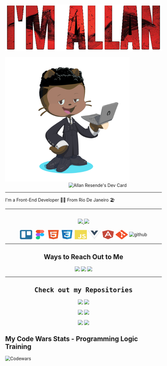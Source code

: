 # <img align="center" src="./I'M ALLAN.png"/>

<div>
  <img src="./allrezende.png" width="400" alt="Allan Resende Avatar"/> 
  <a href="https://app.daily.dev/theVengeance_22"> <img src="https://api.daily.dev/devcards/c9ba4fe659ee4464810bd2a7cc365785.png?r=qrh" width="300" align="right" alt="Allan Resende's Dev Card"/> </a>
</div>

<br>

<hr>

<div>
  <p>I'm a Front-End Developer 🧑‍💻 From Rio De Janeiro 🏖️ </p>
</div>

<hr>

<br>

<div align="center">
  <a href="https://github.com/AllRez44">
    <img height="150em" src="https://github-readme-stats.vercel.app/api?username=AllRez44&count_private=true&include_all_commits=true&show_icons=true&theme=radical&hide_border=false&show_owner=true"/>
    <img height="150em" src="https://github-readme-stats.vercel.app/api/top-langs/?username=AllRez44&theme=radical&hide_border=false&&layout=compact"/>
  </a>
</div>

<div align="center" valign="top"><br>
  <img align="center" alt="Figma" height="30" width="40" src="https://raw.githubusercontent.com/devicons/devicon/master/icons/trello/trello-plain.svg">
  <img align="center" alt="Figma" height="30" width="40" src="https://raw.githubusercontent.com/devicons/devicon/master/icons/figma/figma-original.svg">
  <img align="center" alt="HTML" height="30" width="40" src="https://raw.githubusercontent.com/devicons/devicon/master/icons/html5/html5-original.svg">
  <img align="center" alt="CSS" height="30" width="40" src="https://raw.githubusercontent.com/devicons/devicon/master/icons/css3/css3-original.svg">
  <img align="center" alt="Js" height="30" width="40" src="https://raw.githubusercontent.com/devicons/devicon/master/icons/javascript/javascript-plain.svg">
  <img align="center" alt="Vue" height="30" width="40" src="https://raw.githubusercontent.com/devicons/devicon/master/icons/vuejs/vuejs-plain.svg">
  <img align="center" alt="Vue" height="30" width="40" src="https://raw.githubusercontent.com/devicons/devicon/master/icons/angularjs/angularjs-plain.svg">
  <img align="center" alt="git" height="30" width="40" src="https://raw.githubusercontent.com/devicons/devicon/master/icons/git/git-original.svg">
  <img align="center" alt="github" height="35" width="35" src="https://cdn-icons-png.flaticon.com/512/25/25231.png">
</div>

<hr>

## <div align="center"> Ways to Reach Out to Me </div>

<div align="center">
  <a href="https://www.linkedin.com/in/allan-resende-997757118/" target="_blank"><img src="https://img.shields.io/badge/-LinkedIn-%230077B5?style=for-the-badge&logo=linkedin&logoColor=white" target="_blank"></a> 
  <a href="mailto:allanresendegomes@outlook.com"><img src="https://img.shields.io/badge/-Outlook-%23333?style=for-the-badge&logo=outlook&logoColor=blue" target="_blank"></a>
  <a href="https://www.instagram.com/_techy.buddy/" target="_blank"><img src="https://img.shields.io/badge/Instagram-E4405F?style=for-the-badge&logo=instagram&logoColor=white" target="_blank"></a> 
</div>

<hr>

<div align="center">

## <b><samp>Check out my Repositories</samp></b>

  <a href="https://github.com/AllRez44/project-danvo"><img src="https://github-readme-stats.vercel.app/api/pin/?username=allrez44&repo=project-danvo" /></a>
  <a href="https://github.com/hinname/project-Restaurant"><img src="https://github-readme-stats.vercel.app/api/pin/?username=hinname&repo=project-Restaurant" /></a>
  
  <a href="https://github.com/AllRez44/team-creator-app"><img src="https://github-readme-stats.vercel.app/api/pin/?username=allrez44&repo=team-creator-app" /></a>
  <a href="https://github.com/AllRez44/beauty-studio-project"><img src="https://github-readme-stats.vercel.app/api/pin/?username=allrez44&repo=beauty-studio-project" /></a>
 
  <a href="https://github.com/hinname/Op_LandingPages"><img src="https://github-readme-stats.vercel.app/api/pin/?username=hinname&repo=Op_LandingPages" /></a>
 <a href="https://github.com/AllRez44/cracha-nlw-2021"><img src="https://github-readme-stats.vercel.app/api/pin/?username=allrez44&repo=cracha-nlw-2021" /></a>
</div>

## My Code Wars Stats - Programming Logic Training

![Codewars](https://www.codewars.com/users/AllRez44/badges/large)


<!--
**AllRez44/AllRez44** is a ✨ _special_ ✨ repository because its `README.md` (this file) appears on your GitHub profile.

Here are some ideas to get you started:

- 🔭 I’m currently working on side projects with @
- 🌱 I’m currently learning ...
- 👯 I’m looking to collaborate on ...
- 🤔 I’m looking for help with ...
- 💬 Ask me about ...
- 📫 How to reach me: ...
- 😄 Pronouns: ...
- ⚡ Fun fact: ...
-->

